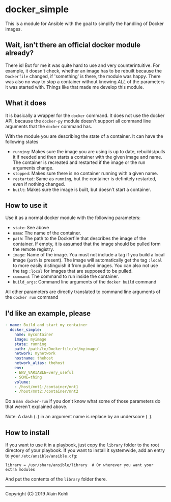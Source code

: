 # docker_simple

This is a module for Ansible with the goal to simplify the handling of Docker images.

## Wait, isn't there an official docker module already?

There is! But for me it was quite hard to use and very counterintuitive. For example, it doesn't check, whether an image has to be rebuilt because the `Dockerfile` changed, if 'something' is there, the module was happy. There was also no way to stop a container without knowing _ALL_ of the parameters it was started with. Things like that made me develop this module.

## What it does

It is basically a wrapper for the `docker` command. It does not use the docker API, because the `docker-py` module doesn't support all command line arguments that the `docker` command has.

With the module you are describing the state of a container. It can have the following states

 - `running`: Makes sure the image you are using is up to date, rebuilds/pulls it if needed and then starts a container with the given image and name. The container is recreated and restarted if the image or the run arguments change.
 - `stopped`: Makes sure there is no container running with a given name.
 - `restarted`: Same as `running`, but the container is definitely restarted, even if nothing changed.
 - `built`: Makes sure the image is built, but doesn't start a container.

## How to use it

Use it as a normal docker module with the following parameters:

- `state`: See above
- `name`: The name of the container.
- `path`: The path to the Dockerfile that describes the image of the container. If empty, it is assumed that the image should be pulled form the remote registry.
- `image`: Name of the image. You must not include a tag if you build a local image (`path` is present). The image will automatically get the tag `:local` to more easily distinguish it from pulled images. You can also not use the tag `:local` for images that are supposed to be pulled.
- `command`: The command to run inside the container.
- `build_args`: Command line arguments of the `docker build` command

All other parameters are directly translated to command line arguments of the `docker run` command

## I'd like an example, please

```yaml
- name: Build and start my container
  docker_simple:
    name: mycontainer
    image: myimage
    state: running
    path: /path/to/Dockerfile/of/myimage/
    network: mynetwork
    hostname: thehost
    network_alias: thehost
    env:
    - ENV_VARIABLE=very_useful
    - SOME=thing
    volume:
    - /host/mnt1:/container/mnt1
    - /host/mnt2:/container/mnt2
```

Do a `man docker-run` if you don't know what some of those parameters do that weren't explained above.

Note: A dash (`-`) in an argument name is replace by an underscore (`_`).

## How to install

If you want to use it in a playbook, just copy the `library` folder to the root directory of your playbook. If you want to install it systemwide, add an entry to your `/etc/ansible/ansible.cfg`:

```
library = /usr/share/ansible/library  # Or wherever you want your extra modules
```

And put the contents of the `library` folder there.

---
Copyright (C) 2019 Alain Kohli
